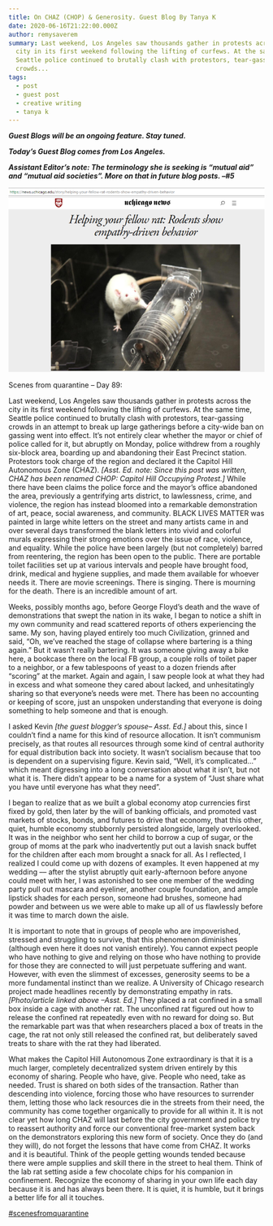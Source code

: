```yaml
---
title: On CHAZ (CHOP) & Generosity. Guest Blog By Tanya K
date: 2020-06-16T21:22:00.000Z
author: remysaverem
summary: Last weekend, Los Angeles saw thousands gather in protests across the
  city in its first weekend following the lifting of curfews. At the same time,
  Seattle police continued to brutally clash with protestors, tear-gassing
  crowds...
tags:
  - post
  - guest post
  - creative writing
  - tanya k
---
```

***Guest Blogs will be an ongoing feature. Stay tuned.***

***Today’s Guest Blog comes from Los Angeles.***

***Assistant Editor’s note: The terminology she is seeking is “mutual aid” and “mutual aid societies”. More on that in future blog posts. –#5***

![helping your fellow rat](/static/img/helping-your-fellow-rat-1-.png)

Scenes from quarantine – Day 89:

Last weekend, Los Angeles saw thousands gather in protests across the city in its first weekend following the lifting of curfews. At the same time, Seattle police continued to brutally clash with protestors, tear-gassing crowds in an attempt to break up large gatherings before a city-wide ban on gassing went into effect. It’s not entirely clear whether the mayor or chief of police called for it, but abruptly on Monday, police withdrew from a roughly six-block area, boarding up and abandoning their East Precinct station. Protestors took charge of the region and declared it the Capitol Hill Autonomous Zone (CHAZ). *\[Asst. Ed. note: Since this post was written, CHAZ has been renamed CHOP: Capitol Hill Occupying Protest.]* While there have been claims the police force and the mayor’s office abandoned the area, previously a gentrifying arts district, to lawlessness, crime, and violence, the region has instead bloomed into a remarkable demonstration of art, peace, social awareness, and community. BLACK LIVES MATTER was painted in large white letters on the street and many artists came in and over several days transformed the blank letters into vivid and colorful murals expressing their strong emotions over the issue of race, violence, and equality. While the police have been largely (but not completely) barred from reentering, the region has been open to the public. There are portable toilet facilities set up at various intervals and people have brought food, drink, medical and hygiene supplies, and made them available for whoever needs it. There are movie screenings. There is singing. There is mourning for the death. There is an incredible amount of art.

Weeks, possibly months ago, before George Floyd’s death and the wave of demonstrations that swept the nation in its wake, I began to notice a shift in my own community and read scattered reports of others experiencing the same. My son, having played entirely too much Civilization, grinned and said, “Oh, we’ve reached the stage of collapse where bartering is a thing again.” But it wasn’t really bartering. It was someone giving away a bike here, a bookcase there on the local FB group, a couple rolls of toilet paper to a neighbor, or a few tablespoons of yeast to a dozen friends after “scoring” at the market. Again and again, I saw people look at what they had in excess and what someone they cared about lacked, and unhesitatingly sharing so that everyone’s needs were met. There has been no accounting or keeping of score, just an unspoken understanding that everyone is doing something to help someone and that is enough.

I asked Kevin *\[the guest blogger’s spouse– Asst. Ed.]* about this, since I couldn’t find a name for this kind of resource allocation. It isn’t communism precisely, as that routes all resources through some kind of central authority for equal distribution back into society. It wasn’t socialism because that too is dependent on a supervising figure. Kevin said, “Well, it’s complicated…” which meant digressing into a long conversation about what it isn’t, but not what it is. There didn’t appear to be a name for a system of “Just share what you have until everyone has what they need”.

I began to realize that as we built a global economy atop currencies first fixed by gold, then later by the will of banking officials, and promoted vast markets of stocks, bonds, and futures to drive that economy, that this other, quiet, humble economy stubbornly persisted alongside, largely overlooked. It was in the neighbor who sent her child to borrow a cup of sugar, or the group of moms at the park who inadvertently put out a lavish snack buffet for the children after each mom brought a snack for all. As I reflected, I realized I could come up with dozens of examples. It even happened at my wedding –– after the stylist abruptly quit early-afternoon before anyone could meet with her, I was astonished to see one member of the wedding party pull out mascara and eyeliner, another couple foundation, and ample lipstick shades for each person, someone had brushes, someone had powder and between us we were able to make up all of us flawlessly before it was time to march down the aisle.

It is important to note that in groups of people who are impoverished, stressed and struggling to survive, that this phenomenon diminishes (although even here it does not vanish entirely). You cannot expect people who have nothing to give and relying on those who have nothing to provide for those they are connected to will just perpetuate suffering and want. However, with even the slimmest of excesses, generosity seems to be a more fundamental instinct than we realize. A University of Chicago research project made headlines recently by demonstrating empathy in rats. *\[Photo/article linked above –Asst. Ed.]* They placed a rat confined in a small box inside a cage with another rat. The unconfined rat figured out how to release the confined rat repeatedly even with no reward for doing so. But the remarkable part was that when researchers placed a box of treats in the cage, the rat not only still released the confined rat, but deliberately saved treats to share with the rat they had liberated.

What makes the Capitol Hill Autonomous Zone extraordinary is that it is a much larger, completely decentralized system driven entirely by this economy of sharing. People who have, give. People who need, take as needed. Trust is shared on both sides of the transaction. Rather than descending into violence, forcing those who have resources to surrender them, letting those who lack resources die in the streets from their need, the community has come together organically to provide for all within it. It is not clear yet how long CHAZ will last before the city government and police try to reassert authority and force our conventional free-market system back on the demonstrators exploring this new form of society. Once they do (and they will), do not forget the lessons that have come from CHAZ. It works and it is beautiful. Think of the people getting wounds tended because there were ample supplies and skill there in the street to heal them. Think of the lab rat setting aside a few chocolate chips for his companion in confinement. Recognize the economy of sharing in your own life each day because it is and has always been there. It is quiet, it is humble, but it brings a better life for all it touches.

[\#scenesfromquarantine](https://www.facebook.com/hashtag/scenesfromquarantine?__eep__=6&source=feed_text&epa=HASHTAG)

<!--EndFragment-->